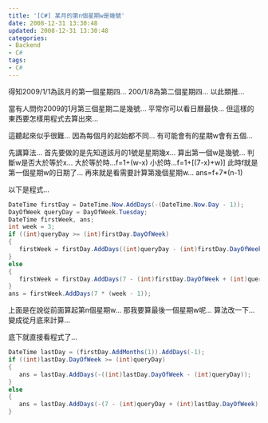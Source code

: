 ```yaml
---
title: '[C#] 某月的第n個星期w是幾號'
date: 2008-12-31 13:30:48
updated: 2008-12-31 13:30:48
categories:
- Backend
- C#
tags:
- C#
---
```

得知2009/1/1為該月的第一個星期四...
200/1/8為第二個星期四...
以此類推...

<!--more-->

當有人問你2009的1月第三個星期二是幾號...
平常你可以看日曆最快...
但這樣的東西要怎樣用程式去算出來...

這聽起來似乎很難...
因為每個月的起始都不同...
有可能會有的星期w會有五個...

先講算法...
首先要做的是先知道該月的1號是星期幾x...
算出第一個w是幾號...
判斷w是否大於等於x...
大於等於時...f=1+(w-x)
小於時...f=1+[(7-x)+w)]
此時f就是第一個星期w的日期了...
再來就是看需要計算第幾個星期w...
ans=f+7*(n-1)

以下是程式...
``` csharp
DateTime firstDay = DateTime.Now.AddDays(-(DateTime.Now.Day - 1));
DayOfWeek queryDay = DayOfWeek.Tuesday;
DateTime firstWeek, ans;
int week = 3;
if ((int)queryDay >= (int)firstDay.DayOfWeek)
{
   firstWeek = firstDay.AddDays((int)queryDay - (int)firstDay.DayOfWeek);
}
else
{
   firstWeek = firstDay.AddDays(7 - (int)firstDay.DayOfWeek + (int)queryDay);
}
ans = firstWeek.AddDays(7 * (week - 1));
```

上面是在說從前面算起第n個星期w...
那我要算最後一個星期w呢...
算法改一下...
變成從月底來計算...

底下就直接看程式了...
``` csharp
DateTime lastDay = (firstDay.AddMonths(1)).AddDays(-1);
if ((int)lastDay.DayOfWeek >= (int)queryDay)
{
   ans = lastDay.AddDays(-((int)lastDay.DayOfWeek - (int)queryDay));
}
else
{
   ans = lastDay.AddDays(-(7 - (int)queryDay + (int)lastDay.DayOfWeek));
}
```
